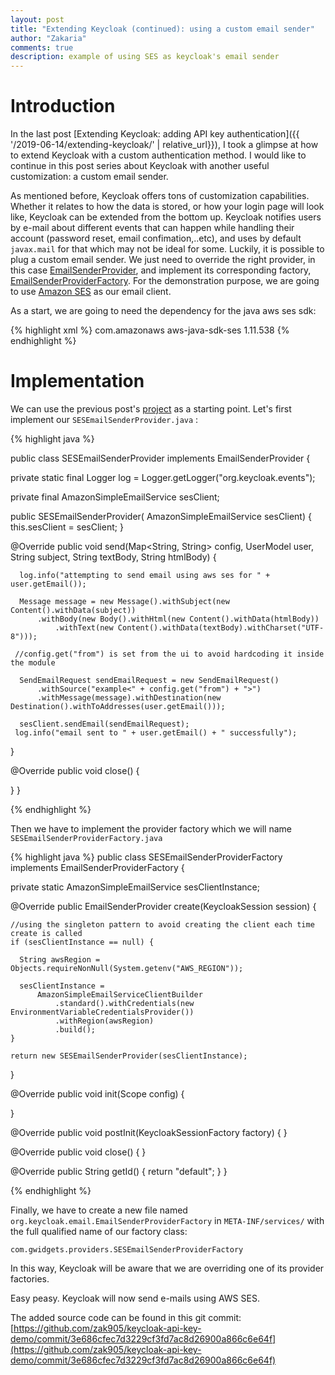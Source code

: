 ```yaml
---
layout: post
title: "Extending Keycloak (continued): using a custom email sender"
author: "Zakaria"
comments: true
description: example of using SES as keycloak's email sender
---
```


# Introduction

In the last post [Extending Keycloak: adding API key authentication]({{ '/2019-06-14/extending-keycloak/' | relative_url}}), I took a glimpse at  how to extend Keycloak with a custom authentication method. I would like to continue in this post series about Keycloak with another useful customization: a custom email sender.

As mentioned before, Keycloak offers tons of customization capabilities. Whether it relates to how the data is stored, or how your login page will look like, Keycloak can be extended from the bottom up. Keycloak notifies users by e-mail about different events that can happen while handling their account (password reset, email confimation,..etc), and uses by default `javax.mail` for that which may not be ideal for some. Luckily, it is possible to plug a custom email sender. We just need to override the right provider, in this case [EmailSenderProvider](https://github.com/keycloak/keycloak/blob/master/server-spi-private/src/main/java/org/keycloak/email/EmailSenderProvider.java), and implement its corresponding factory, [EmailSenderProviderFactory](https://github.com/keycloak/keycloak/blob/master/server-spi-private/src/main/java/org/keycloak/email/EmailTemplateProviderFactory.java). For the demonstration purpose, we are going to use [Amazon SES](https://aws.amazon.com/ses/) as our email client. 

As a start, we are going to need the dependency for the java aws ses sdk:

{% highlight xml %}
        <dependency>
            <groupId>com.amazonaws</groupId>
            <artifactId>aws-java-sdk-ses</artifactId>
            <version>1.11.538</version>
        </dependency>
{% endhighlight %}


# Implementation

We can use the previous post's [project](https://github.com/zak905/keycloak-api-key-demo) as a starting point. Let's first implement our `SESEmailSenderProvider.java` :


{% highlight java %}

public class SESEmailSenderProvider implements EmailSenderProvider {

  private static final Logger log = Logger.getLogger("org.keycloak.events");

  private final AmazonSimpleEmailService sesClient;

  public SESEmailSenderProvider(
      AmazonSimpleEmailService sesClient) {
    this.sesClient = sesClient;
  }

  @Override
  public void send(Map<String, String> config, UserModel user, String subject, String textBody,
      String htmlBody) {

      log.info("attempting to send email using aws ses for " + user.getEmail());

      Message message = new Message().withSubject(new Content().withData(subject))
          .withBody(new Body().withHtml(new Content().withData(htmlBody))
              .withText(new Content().withData(textBody).withCharset("UTF-8")));

     //config.get("from") is set from the ui to avoid hardcoding it inside the module

      SendEmailRequest sendEmailRequest = new SendEmailRequest()
          .withSource("example<" + config.get("from") + ">")
          .withMessage(message).withDestination(new Destination().withToAddresses(user.getEmail()));

      sesClient.sendEmail(sendEmailRequest);
     log.info("email sent to " + user.getEmail() + " successfully");
  }

  @Override
  public void close() {

  }
}



{% endhighlight %}

Then we have to implement the provider factory which we will name `SESEmailSenderProviderFactory.java` 


{% highlight java  %}
public class SESEmailSenderProviderFactory implements EmailSenderProviderFactory {

  private static AmazonSimpleEmailService sesClientInstance;

  @Override
  public EmailSenderProvider create(KeycloakSession session) {

    //using the singleton pattern to avoid creating the client each time create is called
    if (sesClientInstance == null) {

      String awsRegion = Objects.requireNonNull(System.getenv("AWS_REGION"));

      sesClientInstance =
          AmazonSimpleEmailServiceClientBuilder
              .standard().withCredentials(new EnvironmentVariableCredentialsProvider())
              .withRegion(awsRegion)
              .build();
    }

    return new SESEmailSenderProvider(sesClientInstance);
  }

  @Override
  public void init(Scope config) {

  }

  @Override
  public void postInit(KeycloakSessionFactory factory) { }

  @Override
  public void close() {
  }

  @Override
  public String getId() {
    return "default";
  }
}

{% endhighlight %}

Finally, we have to create a new file named `org.keycloak.email.EmailSenderProviderFactory` in `META-INF/services/` with the full qualified name of our factory class:

```
com.gwidgets.providers.SESEmailSenderProviderFactory
```

In this way, Keycloak will be aware that we are overriding one of its provider factories. 

Easy peasy. Keycloak will now send e-mails using AWS SES. 

The added source code can be found in this git commit: [https://github.com/zak905/keycloak-api-key-demo/commit/3e686cfec7d3229cf3fd7ac8d26900a866c6e64f](https://github.com/zak905/keycloak-api-key-demo/commit/3e686cfec7d3229cf3fd7ac8d26900a866c6e64f)

